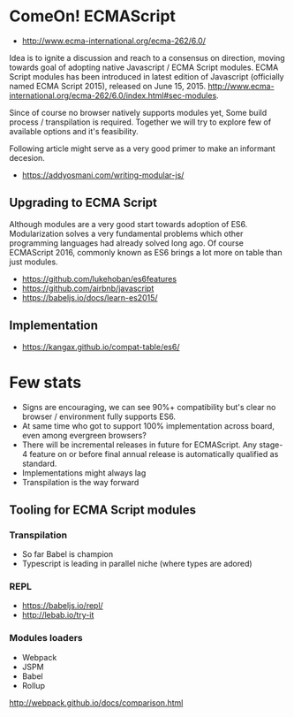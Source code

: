 # ComeOn! ECMAScript

- http://www.ecma-international.org/ecma-262/6.0/

Idea is to ignite a discussion and reach to a consensus on direction, moving towards goal of adopting native Javascript / ECMA Script modules. ECMA Script modules has been introduced in latest edition of Javascript (officially named ECMA Script 2015), released on June 15, 2015. http://www.ecma-international.org/ecma-262/6.0/index.html#sec-modules.

Since of course no browser natively supports modules yet, Some build process / transpilation is required. Together we will try to explore few of available options and it's feasibility.

Following article might serve as a very good primer to make an informant decesion.

 - https://addyosmani.com/writing-modular-js/

## Upgrading to ECMA Script

Although modules are a very good start towards adoption of ES6. Modularization solves a very fundamental problems which other programming languages had already solved long ago. Of course ECMAScript 2016, commonly known as ES6 brings a lot more on table than just modules.

- https://github.com/lukehoban/es6features
- https://github.com/airbnb/javascript
- https://babeljs.io/docs/learn-es2015/

## Implementation

- https://kangax.github.io/compat-table/es6/

# Few stats
- Signs are encouraging, we can see 90%+ compatibility but's clear no browser / environment fully supports ES6. 
- At same time who got to support 100% implementation across board, even among evergreen browsers?
- There will be incremental releases in future for ECMAScript. Any stage-4 feature on or before final annual release is automatically qualified as standard.
- Implementations might always lag
- Transpilation is the way forward

## Tooling for ECMA Script modules

### Transpilation
- So far Babel is champion
- Typescript is leading in parallel niche (where types are adored) 

### REPL

- https://babeljs.io/repl/
- http://lebab.io/try-it


### Modules loaders

- Webpack
- JSPM
- Babel
- Rollup 

 http://webpack.github.io/docs/comparison.html
